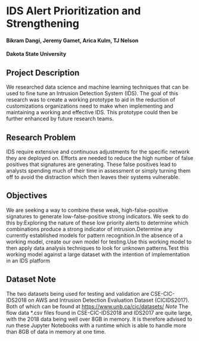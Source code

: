 # IDS Alert Prioritization and Strengthening 
#### Bikram Dangi, Jeremy Gamet, Arica Kulm, TJ Nelson
#### Dakota State University

## Project Description
We researched data science and machine learning techniques that can be used to fine tune an Intrusion Detection System (IDS).  The goal of this research was to create a working prototype to aid in the reduction of customizations organizations need to make when implementing and maintaining a working and effective IDS.  This prototype could then be further enhanced by future research teams.


## Research Problem
IDS require extensive and continuous adjustments for the specific network they are deployed on.  Efforts are needed to reduce the high number of false positives that signatures are generating.  These false positives lead to analysts spending much of their time in assessment or simply turning them off to avoid the distraction which then leaves their systems vulnerable.
## Objectives
We are seeking a way to combine these weak, high-false-positive signatures to generate low-false-positive strong indicators.  We seek to do this by:Exploring the nature of these low priority alerts to determine which combinations produce a strong indicator of intrusion.Determine any currently established models for pattern recognition.In the absence of a working model, create our own model for testing.Use this working model to then apply data analysis techniques to look for unknown patterns.Test this working model against a large dataset with the intention of implementation in an IDS platform

## Dataset Note
The two datasets being used for testing and validation are CSE-CIC-IDS2018 on AWS and Intrusion Detection Evaluation Dataset (CICIDS2017). Both of which can be found at https://www.unb.ca/cic/datasets/
*Note* The flow data *.csv files found in CSE-CIC-IDS2018 and IDS2017 are quite large, with the 2018 data being well over 8GB in memory. It is therefore advised to run these Jupyter Notebooks with a runtime which is able to handle more than 8GB of data in memory at one time.
